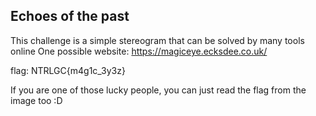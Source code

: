 ## Echoes of the past

This challenge is a simple stereogram that can be solved by many tools online
One possible website: https://magiceye.ecksdee.co.uk/

flag: NTRLGC{m4g1c_3y3z}

If you are one of those lucky people, you can just read the flag from the image too :D
